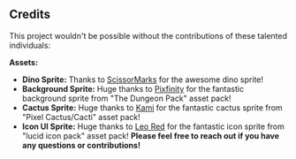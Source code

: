 ## Credits

This project wouldn't be possible without the contributions of these talented individuals:

**Assets:**

* **Dino Sprite:** Thanks to [ScissorMarks](https://twitter.com/ScissorMarks) for the awesome dino sprite!
* **Background Sprite:** Huge thanks to [Pixfinity](https://pixfinity.itch.io/the-dungeon-pack) for the fantastic background sprite from "The Dungeon Pack" asset pack!
* **Cactus Sprite:** Huge thanks to [Kami](https://kamioo.itch.io/pixel-cactus) for the fantastic cactus sprite from "Pixel Cactus/Cacti" asset pack!
* **Icon UI Sprite:** Huge thanks to [Leo Red](https://leo-red.itch.io/lucid-icon-pack) for the fantastic icon sprite from "lucid icon pack" asset pack!
**Please feel free to reach out if you have any questions or contributions!**
